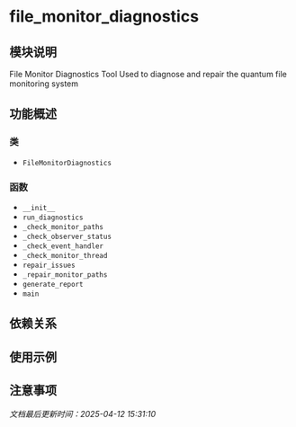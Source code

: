 # file_monitor_diagnostics

## 模块说明
File Monitor Diagnostics Tool
Used to diagnose and repair the quantum file monitoring system

## 功能概述

### 类

- `FileMonitorDiagnostics`

### 函数

- `__init__`
- `run_diagnostics`
- `_check_monitor_paths`
- `_check_observer_status`
- `_check_event_handler`
- `_check_monitor_thread`
- `repair_issues`
- `_repair_monitor_paths`
- `generate_report`
- `main`

## 依赖关系

## 使用示例

## 注意事项

*文档最后更新时间：2025-04-12 15:31:10*